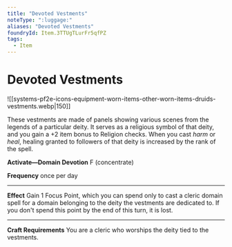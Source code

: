 ```yaml
---
title: "Devoted Vestments"
noteType: ":luggage:"
aliases: "Devoted Vestments"
foundryId: Item.3TTUgTLurFr5qfPZ
tags:
  - Item
---
```


# Devoted Vestments
![[systems-pf2e-icons-equipment-worn-items-other-worn-items-druids-vestments.webp|150]]

These vestments are made of panels showing various scenes from the legends of a particular deity. It serves as a religious symbol of that deity, and you gain a +2 item bonus to Religion checks. When you cast _harm_ or _heal_, healing granted to followers of that deity is increased by the rank of the spell.

**Activate—Domain Devotion** F (concentrate)

**Frequency** once per day

* * *

**Effect** Gain 1 Focus Point, which you can spend only to cast a cleric domain spell for a domain belonging to the deity the vestments are dedicated to. If you don't spend this point by the end of this turn, it is lost.

* * *

**Craft Requirements** You are a cleric who worships the deity tied to the vestments.
